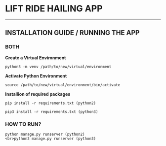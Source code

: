 # LIFT RIDE HAILING APP 
_____________________________________________________________________

## INSTALLATION GUIDE / RUNNING THE APP

### BOTH

**Create a Virtual Environment**

`python3 -m venv /path/to/new/virtual/environment`

**Activate Python Environment**

`source /path/to/new/virtual/environment/bin/activate`

**Installion of required packages**


```
pip install -r requirements.txt (python2)

pip3 install -r requirements.txt (python3)
```


### HOW TO RUN?
```
python manage.py runserver (python2)
<br>python3 manage.py runserver (python3)
```